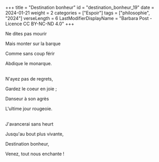 +++
title = "Destination bonheur"
id = "destination_bonheur_19"
date = 2024-01-21
weight = 2
categories = ["Espoir"]
tags = ["philosophie", "2024"]
verseLength = 6
LastModifierDisplayName = "Barbara Post - Licence CC BY-NC-ND 4.0"
+++

Ne dites pas mourir

Mais monter sur la barque

Comme sans coup férir

Abdique le monarque.

 \
N'ayez pas de regrets,

Gardez le coeur en joie ;

Danseur à son agrès

L'ultime jour rougeoie.

 \
J'avancerai sans heurt

Jusqu'au bout plus vivante,

Destination bonheur,

Venez, tout nous enchante !
